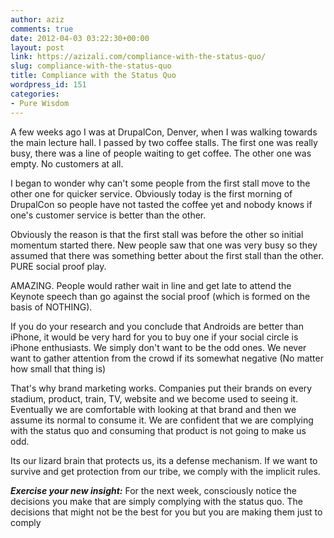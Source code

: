 ```yaml
---
author: aziz
comments: true
date: 2012-04-03 03:22:30+00:00
layout: post
link: https://azizali.com/compliance-with-the-status-quo/
slug: compliance-with-the-status-quo
title: Compliance with the Status Quo
wordpress_id: 151
categories:
- Pure Wisdom
---
```


A few weeks ago I was at DrupalCon, Denver, when I was walking towards the main lecture hall. I passed by two coffee stalls. The first one was really busy, there was a line of people waiting to get coffee. The other one was empty. No customers at all.

I began to wonder why can't some people from the first stall move to the other one for quicker service. Obviously today is the first morning of DrupalCon so people have not tasted the coffee yet and nobody knows if one's customer service is better than the other.

Obviously the reason is that the first stall was before the other so initial momentum started there. New people saw that one was very busy so they assumed that there was something better about the first stall than the other. PURE social proof play.

AMAZING. People would rather wait in line and get late to attend the Keynote speech than go against the social proof (which is formed on the basis of NOTHING).

If you do your research and you conclude that Androids are better than iPhone, it would be very hard for you to buy one if your social circle is iPhone enthusiasts. We simply don't want to be the odd ones. We never want to gather attention from the crowd if its somewhat negative (No matter how small that thing is)

That's why brand marketing works. Companies put their brands on every stadium, product, train, TV, website and we become used to seeing it. Eventually we are comfortable with looking at that brand and then we assume its normal to consume it. We are confident that we are complying with the status quo and consuming that product is not going to make us odd.

Its our lizard brain that protects us, its a defense mechanism. If we want to survive and get protection from our tribe, we comply with the implicit rules.

_**Exercise your new insight:**_ For the next week, consciously notice the decisions you make that are simply complying with the status quo. The decisions that might not be the best for you but you are making them just to comply
